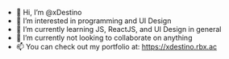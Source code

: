 - 👋 Hi, I’m @xDestino
- 👀 I’m interested in programming and UI Design
- 🌱 I’m currently learning JS, ReactJS, and UI Design in general
- 💞️ I’m currently not looking to collaborate on anything
- 📫 You can check out my portfolio at: https://xdestino.rbx.ac

<!---
xDestino/xDestino is a ✨ special ✨ repository because its `README.md` (this file) appears on your GitHub profile.
You can click the Preview link to take a look at your changes.
--->
